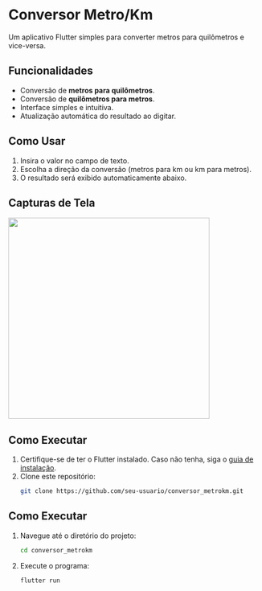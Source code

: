 # Conversor Metro/Km

Um aplicativo Flutter simples para converter metros para quilômetros e vice-versa.

## Funcionalidades

- Conversão de **metros para quilômetros**.
- Conversão de **quilômetros para metros**.
- Interface simples e intuitiva.
- Atualização automática do resultado ao digitar.

## Como Usar

1. Insira o valor no campo de texto.
2. Escolha a direção da conversão (metros para km ou km para metros).
3. O resultado será exibido automaticamente abaixo.

## Capturas de Tela

<img src="https://github.com/user-attachments/assets/c57a498f-a0d1-42ec-8794-b771ff84730c" width="400" />

## Como Executar

1. Certifique-se de ter o Flutter instalado. Caso não tenha, siga o [guia de instalação](https://flutter.dev/docs/get-started/install).
2. Clone este repositório:
   ```bash
   git clone https://github.com/seu-usuario/conversor_metrokm.git
   
## Como Executar

1. Navegue até o diretório do projeto:
   ```bash
   cd conversor_metrokm

2. Execute o programa:
   ```bash
   flutter run
